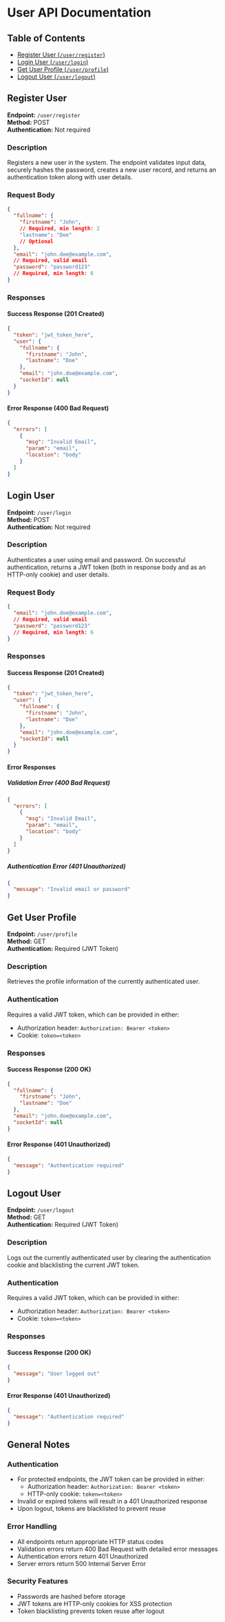 # User API Documentation

## Table of Contents

- [Register User (`/user/register`)](#register-user)
- [Login User (`/user/login`)](#login-user)
- [Get User Profile (`/user/profile`)](#get-user-profile)
- [Logout User (`/user/logout`)](#logout-user)

## Register User

**Endpoint:** `/user/register`  
**Method:** POST  
**Authentication:** Not required

### Description

Registers a new user in the system. The endpoint validates input data, securely hashes the password, creates a new user
record, and returns an authentication token along with user details.

### Request Body

```json
{
  "fullname": {
    "firstname": "John",
    // Required, min length: 2
    "lastname": "Doe"
    // Optional
  },
  "email": "john.doe@example.com",
  // Required, valid email
  "password": "password123"
  // Required, min length: 6
}
```

### Responses

#### Success Response (201 Created)

```json
{
  "token": "jwt_token_here",
  "user": {
    "fullname": {
      "firstname": "John",
      "lastname": "Doe"
    },
    "email": "john.doe@example.com",
    "socketId": null
  }
}
```

#### Error Response (400 Bad Request)

```json
{
  "errors": [
    {
      "msg": "Invalid Email",
      "param": "email",
      "location": "body"
    }
  ]
}
```

## Login User

**Endpoint:** `/user/login`  
**Method:** POST  
**Authentication:** Not required

### Description

Authenticates a user using email and password. On successful authentication, returns a JWT token (both in response body
and as an HTTP-only cookie) and user details.

### Request Body

```json
{
  "email": "john.doe@example.com",
  // Required, valid email
  "password": "password123"
  // Required, min length: 6
}
```

### Responses

#### Success Response (201 Created)

```json
{
  "token": "jwt_token_here",
  "user": {
    "fullname": {
      "firstname": "John",
      "lastname": "Doe"
    },
    "email": "john.doe@example.com",
    "socketId": null
  }
}
```

#### Error Responses

##### Validation Error (400 Bad Request)

```json
{
  "errors": [
    {
      "msg": "Invalid Email",
      "param": "email",
      "location": "body"
    }
  ]
}
```

##### Authentication Error (401 Unauthorized)

```json
{
  "message": "Invalid email or password"
}
```

## Get User Profile

**Endpoint:** `/user/profile`  
**Method:** GET  
**Authentication:** Required (JWT Token)

### Description

Retrieves the profile information of the currently authenticated user.

### Authentication

Requires a valid JWT token, which can be provided in either:

- Authorization header: `Authorization: Bearer <token>`
- Cookie: `token=<token>`

### Responses

#### Success Response (200 OK)

```json
{
  "fullname": {
    "firstname": "John",
    "lastname": "Doe"
  },
  "email": "john.doe@example.com",
  "socketId": null
}
```

#### Error Response (401 Unauthorized)

```json
{
  "message": "Authentication required"
}
```

## Logout User

**Endpoint:** `/user/logout`  
**Method:** GET  
**Authentication:** Required (JWT Token)

### Description

Logs out the currently authenticated user by clearing the authentication cookie and blacklisting the current JWT token.

### Authentication

Requires a valid JWT token, which can be provided in either:

- Authorization header: `Authorization: Bearer <token>`
- Cookie: `token=<token>`

### Responses

#### Success Response (200 OK)

```json
{
  "message": "User logged out"
}
```

#### Error Response (401 Unauthorized)

```json
{
  "message": "Authentication required"
}
```

## General Notes

### Authentication

- For protected endpoints, the JWT token can be provided in either:
    - Authorization header: `Authorization: Bearer <token>`
    - HTTP-only cookie: `token=<token>`
- Invalid or expired tokens will result in a 401 Unauthorized response
- Upon logout, tokens are blacklisted to prevent reuse

### Error Handling

- All endpoints return appropriate HTTP status codes
- Validation errors return 400 Bad Request with detailed error messages
- Authentication errors return 401 Unauthorized
- Server errors return 500 Internal Server Error

### Security Features

- Passwords are hashed before storage
- JWT tokens are HTTP-only cookies for XSS protection
- Token blacklisting prevents token reuse after logout